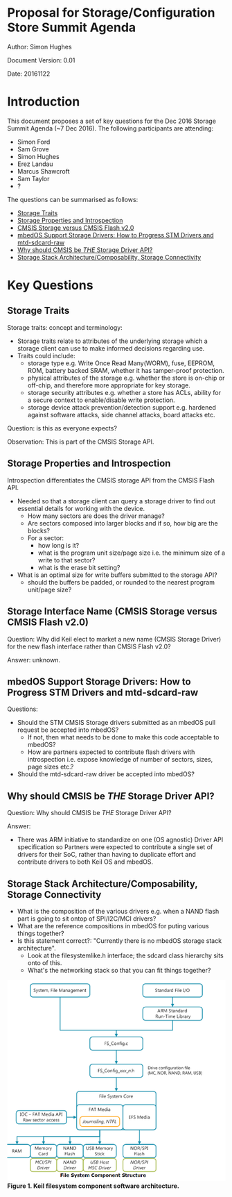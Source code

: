 # Proposal for Storage/Configuration Store Summit Agenda

Author: Simon Hughes

Document Version: 0.01

Date: 20161122



# <a name="introduction"></a> Introduction

This document proposes a set of key questions for the Dec 2016 Storage Summit Agenda (~7 Dec 2016). The following participants are attending:

- Simon Ford
- Sam Grove
- Simon Hughes
- Erez Landau
- Marcus Shawcroft
- Sam Taylor
- ?

The questions can be summarised as follows:

- [Storage Traits](#storage-traits)
- [Storage Properties and Introspection](#storage-properties-introspection)
- [CMSIS Storage versus CMSIS Flash v2.0](#cmsis-storage-versus-cmsis-flash)
- [mbedOS Support Storage Drivers: How to Progress STM Drivers and mtd-sdcard-raw](#storage-drivers)
- [Why should CMSIS be *THE* Storage Driver API?](#cmsis-storage-drivers-standardization)
- [Storage Stack Architecture/Composability, Storage Connectivity](#storage-stack-architecture)



# Key Questions

## <a name="storage-traits"></a> Storage Traits

Storage traits: concept and terminology:

- Storage traits relate to attributes of the underlying storage which a storage client can use to make informed decisions regarding use.
- Traits could include:
    - storage type e.g. Write Once Read Many(WORM), fuse, EEPROM, ROM, battery backed SRAM, whether it has tamper-proof protection.
    - physical attributes of the storage e.g.  whether the store is on-chip or off-chip, and therefore more appropriate for key storage.
    - storage security attributes e.g. whether a store has ACLs, ability for a secure context to enable/disable write protection.
    - storage device attack prevention/detection support e.g. hardened against software attacks, side channel attacks, board attacks etc.

Question: is this as everyone expects?

Observation: This is part of the CMSIS Storage API.

    
## <a name="storage-properties-introspection"></a> Storage Properties and Introspection

Introspection differentiates the CMSIS storage API from the CMSIS Flash API.

- Needed so that a storage client can query a storage driver to find out essential details for working with the device.
    - How many sectors are does the driver manage?
    - Are sectors composed into larger blocks and if so, how big are the blocks?
    - For a sector:
        - how long is it?
        - what is the program unit size/page size i.e. the minimum size of a write to that sector?
        - what is the erase bit setting?
- What is an optimal size for write buffers submitted to the storage API? 
    - should the buffers be padded, or rounded to the nearest program unit/page size?
    

## <a name="cmsis-storage-versus-cmsis-flash"></a> Storage Interface Name (CMSIS Storage versus CMSIS Flash v2.0)

Question: Why did Keil elect to market a new name (CMSIS Storage Driver) for the new flash interface rather than CMSIS Flash v2.0? 

Answer: unknown.


## <a name="storage-drivers"></a> mbedOS Support Storage Drivers: How to Progress STM Drivers and mtd-sdcard-raw

Questions: 

- Should the STM CMSIS Storage drivers submitted as an mbedOS pull request be accepted into mbedOS?
    - If not, then what needs to be done to make this code acceptable to mbedOS?
    - How are partners expected to contribute flash drivers with introspection i.e. expose knowledge of number of sectors, sizes, page sizes etc.?
- Should the mtd-sdcard-raw driver be accepted into mbedOS?
   

## <a name="cmsis-storage-drivers-standardization"></a> Why should CMSIS be *THE* Storage Driver API?

Question: Why should CMSIS be *THE* Storage Driver API?

Answer:

- There was ARM initiative to standardize on one (OS agnostic) Driver API specification so Partners were expected to 
  contribute a single set of drivers for their SoC, rather than having to duplicate effort and contribute drivers to both Keil OS and mbedOS.
  

## <a name="storage-stack-architecture"></a> Storage Stack Architecture/Composability, Storage Connectivity

- What is the composition of the various drivers e.g. when a NAND flash part is going to sit ontop of SPI/I2C/MCI drivers?
- What are the reference compositions in mbedOS for puting various things together?
- Is this statement correct?: "Currently there is no mbedOS storage stack architecture".
    - Look at the filesystemlike.h interface; the sdcard class hierarchy sits onto of this.
    - What's the networking stack so that you can fit things together?
    


![alt text](pics/ARM_MBED_TN_0016_keil_storage_sw_arch.bmp "unseen title text")
**Figure 1. Keil filesystem component software architecture.**







